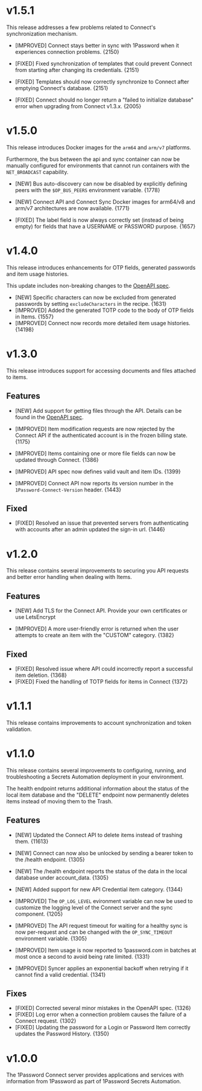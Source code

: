 [//]: # "START/v1.5.1"

# v1.5.1
This release addresses a few problems related to Connect's synchronization mechanism.

- [IMPROVED] Connect stays better in sync with 1Password when it experiences connection problems. {2150}

- [FIXED] Fixed synchronization of templates that could prevent Connect from starting after changing its credentials. {2151}
- [FIXED] Templates should now correctly synchronize to Connect after emptying Connect's database. {2151}
- [FIXED] Connect should no longer return a "failed to initialize database" error when upgrading from Connect v1.3.x. {2005}

[//]: # "START/v1.5.0"

# v1.5.0
This release introduces Docker images for the `arm64` and `arm/v7` platforms. 

Furthermore, the bus between the api and sync container can now be manually configured for environments that cannot run containers with the `NET_BROADCAST` capability.

- [NEW] Bus auto-discovery can now be disabled by explicitly defining peers with the `$OP_BUS_PEERS` environment variable. {1778}
- [NEW] Connect API and Connect Sync Docker images for arm64/v8 and arm/v7 architectures are now available. {1771}

- [FIXED] The label field is now always correctly set (instead of being empty) for fields that have a USERNAME or PASSWORD purpose. {1657}



[//]: # "START/v1.4.0"

# v1.4.0
This release introduces enhancements for OTP fields, generated passwords and item usage histories.

This update includes non-breaking changes to the  [OpenAPI spec](docs/openapi/spec.yaml).

- [NEW] Specific characters can now be excluded from generated passwords by setting `excludeCharacters` in the recipe. {1631}
- [IMPROVED] Added the generated TOTP code to the body of OTP fields in Items. {1557}
- [IMPROVED] Connect now records more detailed item usage histories. {14198}


[//]: # "START/v1.3.0"

# v1.3.0

This release introduces support for accessing documents and files attached to items.

## Features

- [NEW] Add support for getting files through the API. Details can be found in the [OpenAPI spec](docs/openapi/spec.yaml).

- [IMPROVED] Item modification requests are now rejected by the Connect API if the authenticated account is in the frozen billing state. {1175}
- [IMPROVED] Items containing one or more file fields can now be updated through Connect. {1386}
- [IMPROVED] API spec now defines valid vault and item IDs. {1399}
- [IMPROVED] Connect API now reports its version number in the `1Password-Connect-Version` header. {1443}


## Fixed

- [FIXED] Resolved an issue that prevented servers from authenticating with accounts after an admin updated the sign-in url. {1446}


[//]: # "START/v1.2.0"

# v1.2.0

This release contains several improvements to securing you API requests and better error handling when dealing with Items.

## Features

- [NEW] Add TLS for the Connect API. Provide your own certificates or use LetsEncrypt

- [IMPROVED] A more user-friendly error is returned when the user attempts to create an item with the "CUSTOM" category. {1382}

## Fixed

- [FIXED] Resolved issue where API could incorrectly report a successful item deletion. {1368}
- [FIXED] Fixed the handling of TOTP fields for items in Connect {1372}

[//]: # "START/v1.1.1"

# v1.1.1

This release contains improvements to account synchronization and token validation.

[//]: # "START/v1.1.0"

# v1.1.0

This release contains several improvements to configuring, running, and troubleshooting a Secrets Automation deployment in your environment.

The health endpoint returns additional information about the status of the local item database and the "DELETE" endpoint now permanently deletes items instead of moving them to the Trash.

## Features

- [NEW] Updated the Connect API to delete items instead of trashing them. {11613}
- [NEW] Connect can now also be unlocked by sending a bearer token to the /health endpoint. {1305}
- [NEW] The /health endpoint reports the status of the data in the local database under account_data. {1305}
- [NEW] Added support for new API Credential item category. {1344}

- [IMPROVED] The `OP_LOG_LEVEL` evironment variable can now be used to customize the logging level of the Connect server and the sync component. {1205}
- [IMPROVED] The API request timeout for waiting for a healthy sync is now per-request and can be changed with the `OP_SYNC_TIMEOUT` environment variable. {1305}
- [IMPROVED] Item usage is now reported to 1password.com in batches at most once a second to avoid being rate limited. {1331}
- [IMPROVED] Syncer applies an exponential backoff when retrying if it cannot find a valid credential. {1341}

## Fixes

- [FIXED] Corrected several minor mistakes in the OpenAPI spec. {1326}
- [FIXED] Log error when a connection problem causes the failure of a Connect request. {1302}
- [FIXED] Updating the password for a Login or Password Item correctly updates the Password History. {1350}

[//]: # "START/v1.0.0"

# v1.0.0

The 1Password Connect server provides applications and services with information from 1Password as part of 1Password Secrets Automation.
